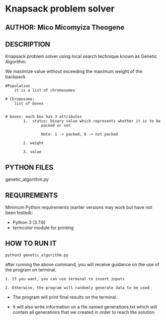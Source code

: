 # Knapsack problem solver

## AUTHOR:  Mico Micomyiza Theogene


## DESCRIPTION
Knapsack problem solver using local search technique known as Genetic Algorithm.

We maximize value without exceeding the maximum weight of the backpack

    #Population
        it is a list of chromosomes

    # Chromosome:
        list of boxes


    # boxes: each box has 3 attributes
            1.  status: binary value which represents whether it is to be
                    packed or not

                    Note: 1 -> packed, 0 -> not packed

            2. weight

            3. value 

    



## PYTHON FILES
genetic_algorithm.py


## REQUIREMENTS

Minimum Python requirements (earlier versions may work but have not been tested):

* Python 3 (3.7.6)
* termcolor module for printing


## HOW TO RUN IT

`python3 genetic_algorithm.py`


after running the above command,
you will receive guidance on the use of the program on terminal.

    1. If you want, you can use terminal to insert inputs

    2. Otherwise, the program will randomly generate data to be used


* The program will print final results on the terminal. 

* It will also write information on a file named generations.txt which will
    contain all generations that we created in order to reach the solution





